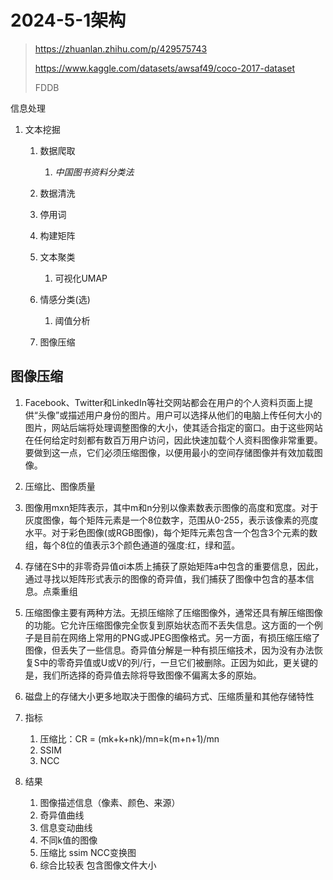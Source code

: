 # 2024-5-1架构

> https://zhuanlan.zhihu.com/p/429575743
>
> https://www.kaggle.com/datasets/awsaf49/coco-2017-dataset
>
> FDDB

信息处理

1. 文本挖掘

   1. 数据爬取
      1. *中国图书资料分类法*
   2. 数据清洗
   3. 停用词
   4. 构建矩阵
   5. 文本聚类
      1. 可视化UMAP

   6. 情感分类(选)
      1. 阈值分析

   7. 图像压缩



## 图像压缩

1. Facebook、Twitter和LinkedIn等社交网站都会在用户的个人资料页面上提供“头像”或描述用户身份的图片。用户可以选择从他们的电脑上传任何大小的图片，网站后端将处理调整图像的大小，使其适合指定的窗口。由于这些网站在任何给定时刻都有数百万用户访问，因此快速加载个人资料图像非常重要。要做到这一点，它们必须压缩图像，以便用最小的空间存储图像并有效加载图像。

2. 压缩比、图像质量
3. 图像用mxn矩阵表示，其中m和n分别以像素数表示图像的高度和宽度。对于灰度图像，每个矩阵元素是一个8位数字，范围从0-255，表示该像素的亮度水平。对于彩色图像(或RGB图像)，每个矩阵元素包含一个包含3个元素的数组，每个8位的值表示3个颜色通道的强度:红，绿和蓝。
4. 存储在S中的非零奇异值σi本质上捕获了原始矩阵a中包含的重要信息，因此，通过寻找以矩阵形式表示的图像的奇异值，我们捕获了图像中包含的基本信息。点乘重组
5. 压缩图像主要有两种方法。无损压缩除了压缩图像外，通常还具有解压缩图像的功能。它允许压缩图像完全恢复到原始状态而不丢失信息。这方面的一个例子是目前在网络上常用的PNG或JPEG图像格式。另一方面，有损压缩压缩了图像，但丢失了一些信息。奇异值分解是一种有损压缩技术，因为没有办法恢复S中的零奇异值或U或V的列/行，一旦它们被删除。正因为如此，更关键的是，我们所选择的奇异值去除将导致图像不偏离太多的原始。
6. 磁盘上的存储大小更多地取决于图像的编码方式、压缩质量和其他存储特性
7. 指标
   1. 压缩比：CR  = (mk+k+nk)/mn=k(m+n+1)/mn
   2. SSIM
   3. NCC
8. 结果
   1. 图像描述信息（像素、颜色、来源）
   2. 奇异值曲线
   3. 信息变动曲线
   4. 不同k值的图像
   5. 压缩比 ssim NCC变换图
   6. 综合比较表 包含图像文件大小